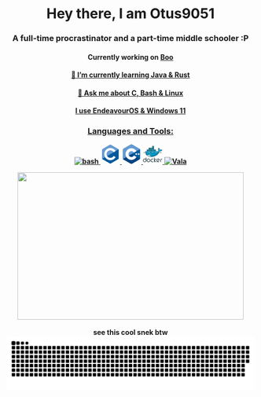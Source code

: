 <h1 align="center">Hey there, I am Otus9051</h1>
<h3 align="center">A full-time procrastinator and a part-time middle schooler :P</h3>

<h4 align="center">Currently working on <a href="https://github.com/otus9051/boo">Boo
<h4 align="center">🌱 I’m currently learning Java & Rust</h4>
<h4 align="center">💬 Ask me about C, Bash & Linux</h4>
<h4 align="center">I use EndeavourOS & Windows 11</h4>


<h3 align="center">Languages and Tools:</h3>
<p align="center"> <a href="https://www.gnu.org/software/bash/" target="_blank"> <img src="https://bashlogo.com/img/symbol/svg/full_colored_light.svg" alt="bash" width="40" height="40"/> </a> <a href="https://www.cprogramming.com/" target="_blank"> <img src="https://raw.githubusercontent.com/devicons/devicon/master/icons/c/c-original.svg" alt="c" width="40" height="40"/> </a> <a href="https://www.w3schools.com/cpp/" target="_blank"> <img src="https://raw.githubusercontent.com/devicons/devicon/master/icons/cplusplus/cplusplus-original.svg" alt="cplusplus" width="40" height="40"/> </a> <a href="https://www.docker.com/" target="_blank"> <img src="https://raw.githubusercontent.com/devicons/devicon/master/icons/docker/docker-original-wordmark.svg" alt="docker" width="40" height="40"/> </a> <a  </a>  <a href="https://wiki.gnome.org/Projects/Vala" target="_blank"> <img src="https://files.catbox.moe/9u1hjg.png" alt="Vala" width="40" height="40"/> </a> </p>

<p align="center">
  <img width="460" height="300" src="https://github-readme-stats.vercel.app/api?username=Otus9051&theme=radical&hide_border=false&include_all_commits=false&count_private=false">
</p>

<p align="center">
  see this cool snek btw
  <img src="https://raw.githubusercontent.com/Otus9051/otus9051/snake/snek.svg">
</p>

